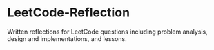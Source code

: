 # LeetCode-Reflection
Written reflections for LeetCode questions including problem analysis, design and implementations, and lessons.
